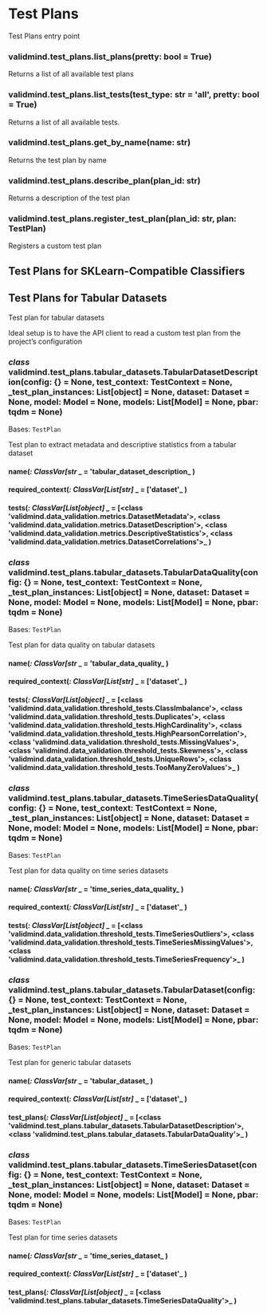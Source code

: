 # Test Plans

Test Plans entry point


### validmind.test_plans.list_plans(pretty: bool = True)
Returns a list of all available test plans


### validmind.test_plans.list_tests(test_type: str = 'all', pretty: bool = True)
Returns a list of all available tests.


### validmind.test_plans.get_by_name(name: str)
Returns the test plan by name


### validmind.test_plans.describe_plan(plan_id: str)
Returns a description of the test plan


### validmind.test_plans.register_test_plan(plan_id: str, plan: TestPlan)
Registers a custom test plan

## Test Plans for SKLearn-Compatible Classifiers

## Test Plans for Tabular Datasets

Test plan for tabular datasets

Ideal setup is to have the API client to read a
custom test plan from the project’s configuration


### _class_ validmind.test_plans.tabular_datasets.TabularDatasetDescription(config: {} = None, test_context: TestContext = None, _test_plan_instances: List[object] = None, dataset: Dataset = None, model: Model = None, models: List[Model] = None, pbar: tqdm = None)
Bases: `TestPlan`

Test plan to extract metadata and descriptive
statistics from a tabular dataset


#### name(_: ClassVar[str_ _ = 'tabular_dataset_description_ )

#### required_context(_: ClassVar[List[str]_ _ = ['dataset'_ )

#### tests(_: ClassVar[List[object]_ _ = [<class 'validmind.data_validation.metrics.DatasetMetadata'>, <class 'validmind.data_validation.metrics.DatasetDescription'>, <class 'validmind.data_validation.metrics.DescriptiveStatistics'>, <class 'validmind.data_validation.metrics.DatasetCorrelations'>_ )

### _class_ validmind.test_plans.tabular_datasets.TabularDataQuality(config: {} = None, test_context: TestContext = None, _test_plan_instances: List[object] = None, dataset: Dataset = None, model: Model = None, models: List[Model] = None, pbar: tqdm = None)
Bases: `TestPlan`

Test plan for data quality on tabular datasets


#### name(_: ClassVar[str_ _ = 'tabular_data_quality_ )

#### required_context(_: ClassVar[List[str]_ _ = ['dataset'_ )

#### tests(_: ClassVar[List[object]_ _ = [<class 'validmind.data_validation.threshold_tests.ClassImbalance'>, <class 'validmind.data_validation.threshold_tests.Duplicates'>, <class 'validmind.data_validation.threshold_tests.HighCardinality'>, <class 'validmind.data_validation.threshold_tests.HighPearsonCorrelation'>, <class 'validmind.data_validation.threshold_tests.MissingValues'>, <class 'validmind.data_validation.threshold_tests.Skewness'>, <class 'validmind.data_validation.threshold_tests.UniqueRows'>, <class 'validmind.data_validation.threshold_tests.TooManyZeroValues'>_ )

### _class_ validmind.test_plans.tabular_datasets.TimeSeriesDataQuality(config: {} = None, test_context: TestContext = None, _test_plan_instances: List[object] = None, dataset: Dataset = None, model: Model = None, models: List[Model] = None, pbar: tqdm = None)
Bases: `TestPlan`

Test plan for data quality on time series datasets


#### name(_: ClassVar[str_ _ = 'time_series_data_quality_ )

#### required_context(_: ClassVar[List[str]_ _ = ['dataset'_ )

#### tests(_: ClassVar[List[object]_ _ = [<class 'validmind.data_validation.threshold_tests.TimeSeriesOutliers'>, <class 'validmind.data_validation.threshold_tests.TimeSeriesMissingValues'>, <class 'validmind.data_validation.threshold_tests.TimeSeriesFrequency'>_ )

### _class_ validmind.test_plans.tabular_datasets.TabularDataset(config: {} = None, test_context: TestContext = None, _test_plan_instances: List[object] = None, dataset: Dataset = None, model: Model = None, models: List[Model] = None, pbar: tqdm = None)
Bases: `TestPlan`

Test plan for generic tabular datasets


#### name(_: ClassVar[str_ _ = 'tabular_dataset_ )

#### required_context(_: ClassVar[List[str]_ _ = ['dataset'_ )

#### test_plans(_: ClassVar[List[object]_ _ = [<class 'validmind.test_plans.tabular_datasets.TabularDatasetDescription'>, <class 'validmind.test_plans.tabular_datasets.TabularDataQuality'>_ )

### _class_ validmind.test_plans.tabular_datasets.TimeSeriesDataset(config: {} = None, test_context: TestContext = None, _test_plan_instances: List[object] = None, dataset: Dataset = None, model: Model = None, models: List[Model] = None, pbar: tqdm = None)
Bases: `TestPlan`

Test plan for time series  datasets


#### name(_: ClassVar[str_ _ = 'time_series_dataset_ )

#### required_context(_: ClassVar[List[str]_ _ = ['dataset'_ )

#### test_plans(_: ClassVar[List[object]_ _ = [<class 'validmind.test_plans.tabular_datasets.TimeSeriesDataQuality'>_ )
